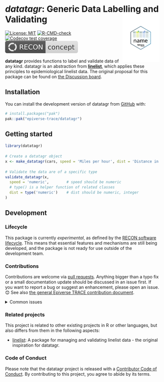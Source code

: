 
<!-- README.md is generated from README.Rmd. Please edit that file. -->
<!-- The code to render this README is stored in .github/workflows/render-readme.yaml -->
<!-- Variables marked with double curly braces will be transformed beforehand: -->
<!-- `packagename` is extracted from the DESCRIPTION file -->
<!-- `gh_repo` is extracted via a special environment variable in GitHub Actions -->

# *datatagr*: Generic Data Labelling and Validating <img src="man/figures/logo.svg" align="right" width="120" alt="Logo for datatagr" />

<!-- badges: start -->

[![License:
MIT](https://img.shields.io/badge/License-MIT-yellow.svg)](https://opensource.org/license/mit/)
[![R-CMD-check](https://github.com/epiverse-trace/datatagr/actions/workflows/R-CMD-check.yaml/badge.svg)](https://github.com/epiverse-trace/datatagr/actions/workflows/R-CMD-check.yaml)
[![Codecov test
coverage](https://codecov.io/gh/epiverse-trace/datatagr/branch/main/graph/badge.svg)](https://app.codecov.io/gh/epiverse-trace/datatagr?branch=main)
[![lifecycle-concept](https://raw.githubusercontent.com/reconverse/reconverse.github.io/master/images/badge-concept.svg)](https://www.reconverse.org/lifecycle.html#experimental)

<!-- badges: end -->

**datatagr** provides functions to label and validate data of any kind.
datatagr is an abstraction from
[**linelist**](https://github.com/epiverse-trace/linelist), which
applies these principles to epidemiological linelist data. The original
proposal for this package can be found on [the Discussion
board](https://github.com/orgs/epiverse-trace/discussions/221).

## Installation

You can install the development version of datatagr from
[GitHub](https://github.com/) with:

``` r
# install.packages("pak")
pak::pak("epiverse-trace/datatagr")
```

## Getting started

``` r
library(datatagr)

# Create a datatagr object
x <- make_datatagr(cars, speed = 'Miles per hour', dist = 'Distance in miles')

# Validate the data are of a specific type
validate_datatagr(x, 
  speed = 'numeric',        # speed should be numeric
  # type() is a helper function of related classes
  dist = type('numeric')    # dist should be numeric, integer
)
```

## Development

### Lifecycle

This package is currently *experimental*, as defined by the [RECON
software lifecycle](https://www.reconverse.org/lifecycle.html). This
means that essential features and mechanisms are still being developed,
and the package is not ready for use outside of the development team.

### Contributions

Contributions are welcome via [pull
requests](https://github.com/epiverse-trace/datatagr/pulls). Anything
bigger than a typo fix or a small documentation update should be
discussed in an issue first. If you want to report a bug or suggest an
enhancement, please open an issue. 😊 See also [the general Epiverse
TRACE contribution
document](https://github.com/epiverse-trace/.github/blob/main/CONTRIBUTING.md).

<details>
<summary>
Common issues
</summary>

To make it easier for us to evaluate your contribution, please run the
following commands before submitting a pull request to ensure your code
is consistent with the rest of the package:

``` r
styler::style_pkg()
spelling::update_wordlist(pkg = ".", vignettes = TRUE)
devtools::document()

lintr::lint_package()

devtools::test()
devtools::check()
```

This will reduce the time it takes for us to review your contribution.
Thank you! 😊

</details>

### Related projects

This project is related to other existing projects in R or other
languages, but also differs from them in the following aspects:

- [linelist](https://github.com/epiverse-trace/linelist): A package for
  managing and validating linelist data - the original inspiration for
  datatagr.

### Code of Conduct

Please note that the datatagr project is released with a [Contributor
Code of
Conduct](https://github.com/epiverse-trace/.github/blob/main/CODE_OF_CONDUCT.md).
By contributing to this project, you agree to abide by its terms.
